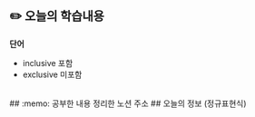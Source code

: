 ## :pencil2:  오늘의 학습내용
**단어** 
<br>
- inclusive 포함
- exclusive 미포함
<br>
## :memo:  공부한 내용 정리한 노션 주소
<https://humble-doom-43e.notion.site/24-e5f98472226e4f42824e134eb6ffc11c?pvs=4>
## 오늘의 정보
<https://regexlib.com/(X(1)A(2iPXuh1PoKFU8FV36cuQu2KxZhz6yu6cmEAlLCsVyfz4GordC4OZ0cH7MmVcmMW4L2g-jLLEit7i_jV2969kcH1Fn3LAcGkQuWCKkPWJQQNQgqg4BFVPzl3K4eQ6nGZt7J44ycIEGbzlQ3PltdK_ouKsqxd3cu9JpfW80t4JdDSMI9OPKD2OLg2uPgCJTZ1z0))/?AspxAutoDetectCookieSupport=1>
(정규표현식)
